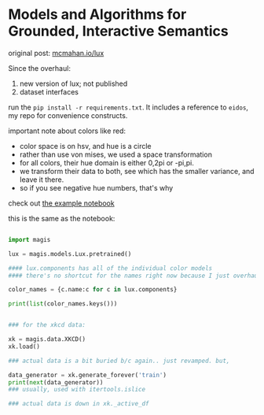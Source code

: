 # Models and Algorithms for Grounded, Interactive Semantics

original post: [mcmahan.io/lux](http://mcmahan.io/lux)

Since the overhaul:

1. new version of lux; not published
2. dataset interfaces

run the `pip install -r requirements.txt`. It includes a reference to `eidos`, my repo for convenience constructs. 

important note about colors like red:
 - color space is on hsv, and hue is a circle
 - rather than use von mises, we used a space transformation
 - for all colors, their hue domain is either 0,2pi or -pi,pi. 
 - we transform their data to both, see which has the smaller variance, and leave it there. 
 - so if you see negative hue numbers, that's why 

check out [the example notebook](https://github.com/braingineer/magis/blob/master/public-magis-example.ipynb)

this is the same as the notebook:

```python

import magis

lux = magis.models.Lux.pretrained()

#### lux.components has all of the individual color models
#### there's no shortcut for the names right now because I just overhauled and hadn't needed it yet

color_names = {c.name:c for c in lux.components}

print(list(color_names.keys()))


### for the xkcd data:

xk = magis.data.XKCD()
xk.load()

### actual data is a bit buried b/c again.. just revamped. but, 

data_generator = xk.generate_forever('train')
print(next(data_generator))
### usually, used with itertools.islice

### actual data is down in xk._active_df

```
